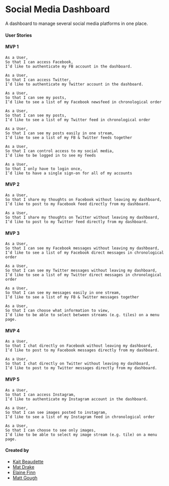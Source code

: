 # Social Media Dashboard

A dashboard to manage several social media platforms in one place.

#### User Stories

#### MVP 1

```
As a User,
So that I can access Facebook,
I’d like to authenticate my FB account in the dashboard.

As a User,
So that I can access Twitter,
I’d like to authenticate my Twitter account in the dashboard.

As a User,
So that I can see my posts,
I’d like to see a list of my Facebook newsfeed in chronological order

As a User,
So that I can see my posts,
I’d like to see a list of my Twitter feed in chronological order

As a User,
So that I can see my posts easily in one stream,
I’d like to see a list of my FB & Twitter feeds together

As a User,
So that I can control access to my social media,
I’d like to be logged in to see my feeds

As a User,
So that I only have to login once,
I’d like to have a single sign-on for all of my accounts
```
#### MVP 2

```
As a User,
So that I share my thoughts on Facebook without leaving my dashboard,
I’d like to post to my Facebook feed directly from my dashboard.

As a User,
So that I share my thoughts on Twitter without leaving my dashboard,
I’d like to post to my Twitter feed directly from my dashboard.
```
#### MVP 3

```
As a User,
So that I can see my Facebook messages without leaving my dashboard,
I’d like to see a list of my Facebook direct messages in chronological order

As a User,
So that I can see my Twitter messages without leaving my dashboard,
I’d like to see a list of my Twitter direct messages in chronological order

As a User,
So that I can see my messages easily in one stream,
I’d like to see a list of my FB & Twitter messages together

As a User,
So that I can choose what information to view,
I’d like to be able to select between streams (e.g. tiles) on a menu page.
```

#### MVP 4

```
As a User,
So that I chat directly on Facebook without leaving my dashboard,
I’d like to post to my Facebook messages directly from my dashboard.

As a User,
So that I chat directly on Twitter without leaving my dashboard,
I’d like to post to my Twitter messages directly from my dashboard.
```

#### MVP 5

```
As a User,
So that I can access Instagram,
I’d like to authenticate my Instagram account in the dashboard.

As a User,
So that I can see images posted to instagram,
I’d like to see a list of my Instagram feed in chronological order

As a User,
So that I can choose to see only images,
I’d like to be able to select my image stream (e.g. tile) on a menu page.
```


#### Created by
  * [Kait Beaudette](https://github.com/katie210)
  * [Mat Drake](https://github.com/MatDrake)
  * [Elaine Finn](https://github.com/Finble)
  * [Matt Gough](https://github.com/MattGough)

